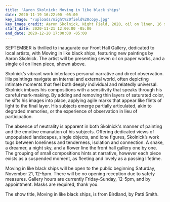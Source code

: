 ```yaml
---
title: 'Aaron Skolnick: Moving in like black ships'
date: 2020-11-19 16:22:00 -05:00
key_image: "/uploads/night%20field%20copy.jpg"
key_image_credit: Aaron Skolnick, Night Field, 2020, oil on linen, 16 x 12 inches
start_date: 2020-11-21 12:00:00 -05:00
end_date: 2020-12-20 17:00:00 -05:00
---
```


SEPTEMBER is thrilled to inaugurate our Front Hall Gallery, dedicated to local artists, with Moving in like black ships, featuring new paintings by Aaron Skolnick. The artist will be presenting seven oil on paper works, and a single oil on linen piece, shown above.

Skolnick’s vibrant work interlaces personal narrative and direct observation. His paintings navigate an internal and external world, often depicting intimate moments that feel both deeply individual and relatedly universal. Skolnick imbues his compositions with a sensitivity that speaks through his careful mark-making. By adding and removing thin layers of saturated color, he sifts his images into place, applying agile marks that appear like flints of light to the final layer. His subjects emerge partially articulated, akin to degraded memories, or the experience of observation in lieu of participation.

The absence of neutrality is apparent in both Skolnick's manner of painting and the emotive emanation of his subjects. Offering dedicated views of unpopulated landscapes, single objects, and lone figures, Skolnick’s work tugs between loneliness and tenderness, isolation and connection. A snake, a dreamer, a night sky, and a flower line the front hall gallery one by one. The grouping of small compositions hints at narrative, however each piece exists as a suspended moment, as fleeting and lovely as a passing lifetime.

Moving in like black ships will be open to the public beginning Saturday, November 21, 12-5pm. There will be no opening reception due to safety measures. Gallery hours are currently Friday-Sunday, 12-5pm, and by appointment. Masks are required, thank you.

The show title, Moving in like black ships, is from Birdland, by Patti Smith.